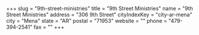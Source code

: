 +++
slug = "9th-street-ministries"
title = "9th Street Ministries"
name = "9th Street Ministries"
address = "306 9th Street"
cityIndexKey = "city-ar-mena"
city = "Mena"
state = "AR"
postal = "71953"
website = ""
phone = "479-394-2541"
fax = ""
+++
